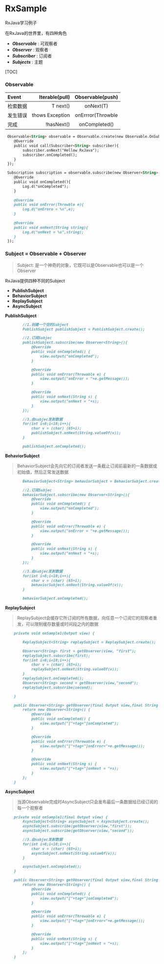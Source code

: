 # RxSample
RxJava学习例子

在RxJava的世界里，有四种角色  

- ***Observable*** : 可观察者
- ***Observer*** : 观察者
- ***Subscriber*** : 订阅者
- ***Subjects*** : 主题

[TOC]


### Observable
| Event    | Iterable(pull) | Observable(push) |
| :------- | -------------: | :---------------:| 
| 检索数据 |  T next()      |   onNext(T)      |
| 发生错误 | thows Exception| onErrror(Throwble|
| 完成     | !hasNext()     | onCompleted()    |


``` markdown
 Observable<String> observable = Observable.create(new Observable.OnSubscripber<String>(){
    @Override
    public void call(Subscriber<String> subscriber){
        subscriber.onNext("Hellow RxJava");
        subscriber.onCompleted();
    }
 });

 Subscription subscription = observable.subscribe(new Observer<String>(){
    @Override
    public void onCompleted(){
        Log.d("onCompleted");
    }
    
    @Override
    public void onError(Throwble e){
        Log.d("onEroro = %s",e);
    }
    
    @Override
    public void onNext(String string){
        Log.d("onNext = %s",string);
    }
 });
````
### Subject = Observable + Observer

> Subject: 是一个神奇的对象，它既可以是Observable也可以是一个Observer  

  RxJava提供四种不同的Subject
- **PublishSubject**
- **BehaviorSubject**
- **ReplaySubject**
- **AsyncSubject**

**PublishSubject**
```markdown
        //1.创建一个空的Subject
        PublishSubject publishSubject = PublishSubject.create();

        //2.订阅Subjec
        publishSubject.subscribe(new Observer<String>(){
            @Override
            public void onCompleted() {
                view.output("onCompleted");
            }

            @Override
            public void onError(Throwable e) {
                view.output("onError = "+e.getMessage());
            }

            @Override
            public void onNext(String s) {
                view.output("onNext = "+s);
            }
        });

        //3.由subjec发射数据
        for(int i=0;i<10;i++){
            char v = (char) (65+i);
            publishSubject.onNext(String.valueOf(v));
        }

        publishSubject.onCompleted();
```
**BehaviorSubject**
> BehaviorSubject会先向它的订阅者发送一条截止订阅前最新的一条数据或初始值，然后正常发送数据

```markdown
        BehaviorSubject<String> behaviorSubject = BehaviorSubject.create("默认值");

        //2.订阅Subjec
        behaviorSubject.subscribe(new Observer<String>(){
            @Override
            public void onCompleted() {
                view.output("onCompleted");
            }

            @Override
            public void onError(Throwable e) {
                view.output("onError = "+e.getMessage());
            }

            @Override
            public void onNext(String s) {
                view.output("onNext = "+s);
            }
        });

        //3.由subjec发射数据
        for(int i=0;i<10;i++){
            char v = (char) (65+i);
            behaviorSubject.onNext(String.valueOf(v));
        }

        behaviorSubject.onCompleted();
```
**ReplaySubject**
> ReplaySubject会缓存它所订阅的所有数据，向任意一个订阅它的观察者重发，可以限制缓存数量或时间段之内的数据

```markdown
    private void onSample1(Output view) {

        ReplaySubject<String> replaySubject = ReplaySubject.create();

        Observer<String> first = getObserver(view, "first");
        replaySubject.subscribe(first);
        for(int i=0;i<10;i++){
            char v = (char) (65+i);
            replaySubject.onNext(String.valueOf(v));
        }
        replaySubject.onCompleted();
        Observer<String> second = getObserver(view,"second");
        replaySubject.subscribe(second);

    }

    public Observer<String> getObserver(final Output view,final String tag){
        return new Observer<String>() {
            @Override
            public void onCompleted() {
                view.output("["+tag+"]onCompleted");
            }

            @Override
            public void onError(Throwable e) {
                view.output("["+tag+"]onError="+e.getMessage());
            }

            @Override
            public void onNext(String s) {
                view.output("["+tag+"]onNext = "+s);
            }
        };
    }
```

**AsyncSubject**
> 当源Observable完成时AsyncSubject只会发布最后一条数据给已经订阅的每一个观察者

```markdown
    private void onSample1(final Output view) {
        AsyncSubject<String> asyncSubject = AsyncSubject.create();
        asyncSubject.subscribe(getObserver(view,"first"));
        asyncSubject.subscribe(getObserver(view,"second"));

        //3.由subjec发射数据
        for(int i=0;i<10;i++){
            char v = (char) (65+i);
            asyncSubject.onNext(String.valueOf(v));
        }

        asyncSubject.onCompleted();
    }

    public Observer<String> getObserver(final Output view,final String tag){
        return new Observer<String>() {
            @Override
            public void onCompleted() {
                view.output("["+tag+"]onCompleted");
            }

            @Override
            public void onError(Throwable e) {
                view.output("["+tag+"]onError="+e.getMessage());
            }

            @Override
            public void onNext(String s) {
                view.output("["+tag+"]onNext = "+s);
            }
        };
    }
```














































